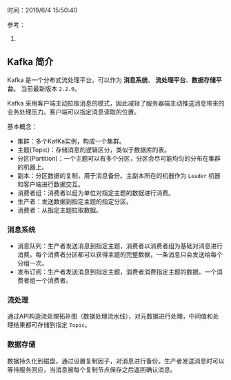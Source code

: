 时间：2019/6/4 15:50:40

参考：  

1. 

## Kafka 简介      

Kafka 是一个分布式流处理平台。可以作为 **消息系统**、 **流处理平台**、**数据存储平台**。 当前最新版本 `2.2.0`。

Kafka 采用客户端主动拉取消息的模式，因此减轻了服务器端主动推送消息带来的业务处理压力。客户端可以指定消息读取的位置。

基本概念：

* 集群：多个KafKa实例，构成一个集群。
* 主题(Topic)：存储消息的逻辑区分，类似于数据库的表。
* 分区(Partition)：一个主题可以有多个分区，分区会尽可能均匀的分布在集群的机器上。
* 副本：分区数据的复制，用于消息备份。主副本所在的机器作为 `Leader` 机器和客户端进行数据交互。
* 消费者组：消费者以组为单位对指定主题的数据进行消费。
* 生产者：发送数据到指定主题的指定分区。
* 消费者：从指定主题拉取数据。

### 消息系统  

* 消息队列：生产者发送消息到指定主题，消费者以消费者组为基础对消息进行消费。每个消费者分区都可以获得主题的完整数据，一条消息只会发送给每个分组一次。
* 发布订阅：生产者发送消息到指定主题，消费者消费指定主题的数据。一个消费者组一个消费者。

### 流处理 

通过API构造流处理拓补图（数据处理流水线），对元数据进行处理，中间值和处理结果都可存储到指定 `Topic`。

### 数据存储  

数据持久化到磁盘，通过设置复制因子，对消息进行备份。生产者发送消息时可以等待服务回应，当消息被每个复制节点保存之后返回确认消息。 
